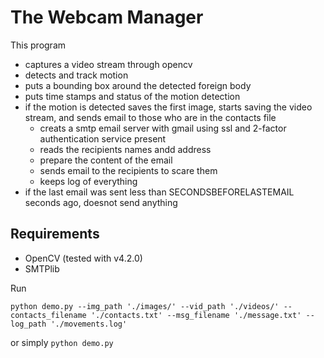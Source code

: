 # The Webcam Manager

This program
 - captures a video stream through opencv
 - detects and track motion
 - puts a bounding box around the detected foreign body
 - puts time stamps and status of the motion detection
 - if the motion is detected saves the first image, starts saving the video stream, and sends email to those who are in the contacts file
   - creats a smtp email server with gmail using ssl and 2-factor authentication service present
   - reads the recipients names andd address
   - prepare the content of the email 
   - sends email to the recipients to scare them
   - keeps log of everything
 - if the last email was sent less than SECONDSBEFORELASTEMAIL seconds ago, doesnot send anything

## Requirements

 - OpenCV (tested with v4.2.0)
 - SMTPlib

Run
```
python demo.py --img_path './images/' --vid_path './videos/' --contacts_filename './contacts.txt' --msg_filename './message.txt' --log_path './movements.log'
```

or simply
```python demo.py```
